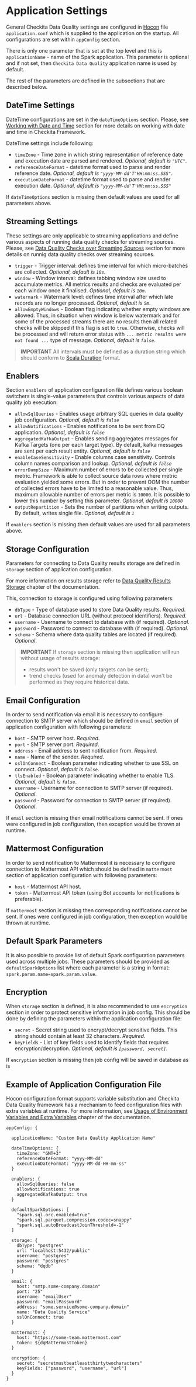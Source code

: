 # Application Settings

General Checkita Data Quality settings are configured in [Hocon](https://github.com/lightbend/config/blob/main/HOCON.md)
file `application.conf` which is supplied to the application on the startup.
All configurations are set within `appConfig` section.

There is only one parameter that is set at the top level and this is `applicationName` - name of the Spark application.
This parameter is optional and if not set, then `Checkita Data Quality` application name is used by default.

The rest of the parameters are defined in the subsections that are described below.

## DateTime Settings

DateTime configurations are set in the `dateTimeOptions` section. 
Please, see [Working with Date and Time](../02-general-concepts/01-WorkingWithDateTime.md) 
section for more details on working with date and time in Checkita Framework.

DateTime settings include following:

* `timeZone` - Time zone in which string representation of reference date and execution date are parsed and rendered.
  *Optional, default is `"UTC"`*.
* `referenceDateFormat` - datetime format used to parse and render reference date.
  *Optional, default is `"yyyy-MM-dd'T'HH:mm:ss.SSS"`*.
* `executionDateFormat` - datetime format used to parse and render execution date.
  *Optional, default is `"yyyy-MM-dd'T'HH:mm:ss.SSS"`*
 
If `dateTimeOptions` section is missing then default values are used for all parameters above.

## Streaming Settings

These settings are only applicable to streaming applications and define various aspects of running data quality checks
for streaming sources. Please, see [Data Quality Checks over Streaming Sources](../02-general-concepts/05-StreamingMode.md)
section for more details on runnig data quality checks over streaming sources.

* `trigger` - Trigger interval: defines time interval for which micro-batches are collected. *Optional, default is `10s`*.
* `window` - Window interval: defines tabbing window size used to accumulate metrics. 
  All metrics results and checks are evaluated per each window once it finalised. *Optional, default is `10m`*.
* `watermark` - Watermark level: defines time interval after which late records are no longer processed.
  *Optional, default is `5m`*.
* `allowEmptyWindows` - Boolean flag indicating whether empty windows are allowed. Thus, in situation when window is 
  below watermark and for some of the processed streams there are no results then all related checks will be skipped 
  if this flag is set to `true`. Otherwise, checks will be processed and will return error status with 
  `... metric results were not found ...` type of message. *Optional, default is `false`*.

> **IMPORTANT** All intervals must be defined as a duration string which should conform to 
> [Scala Duration](https://www.scala-lang.org/api/2.12.4/scala/concurrent/duration/Duration.html) format.

## Enablers

Section `enablers` of application configuration file defines various boolean switchers is single-value parameters
that controls various aspects of data quality job execution:

* `allowSqlQueries` - Enables usage arbitrary SQL queries in data quality job configuration.
  *Optional, default is `false`*
* `allowNotifications` - Enables notifications to be sent from DQ application. 
  *Optional, default is `false`*
* `aggregatedKafkaOutput` - Enables sending aggregates messages for Kafka Targets (one per each target type).
  By default, kafka messages are sent per each result entity.
  *Optional, default is `false`*
* `enableCaseSensitivity` - Enable columns case sensitivity. Controls column names comparison and lookup.
  *Optional, default is `false`*
* `errorDumpSize` - Maximum number of errors to be collected per single metric. Framework is able to collect source 
  data rows where metric evaluation yielded some errors. But in order to prevent OOM the number of collected errors
  have to be limited to a reasonable value. Thus, maximum allowable number of errors per metric is `10000`.
  It is possible to lower this number by setting this parameter. *Optional, default is `10000`*
* `outputRepartition` - Sets the number of partitions when writing outputs. By default, writes single file.
  *Optional, default is `1`*

If `enablers` section is missing then default values are used for all parameters above.

## Storage Configuration

Parameters for connecting to Data Quality results storage are defined in `storage` section of application configuration.

For more information on results storage refer to [Data Quality Results Storage](03-ResultsStorage.md) chapter
of the documentation.

This, connection to storage is configured using following parameters:

* `dbType` - Type of database used to store Data Quality results. *Required*.
* `url` - Database connection URL (without protocol identifiers). *Required*.
* `username` - Username to connect to database with (if required). *Optional*.
* `password` - Password to connect to database with (if required). *Optional*.
* `schema` - Schema where data quality tables are located (if required). *Optional*.

> **IMPORTANT** If `storage` section is missing then application will run without usage of results storage:
> 
> * results won't be saved (only targets can be sent);
> * trend checks (used for anomaly detection in data) won't be performed as they require historical data.

## Email Configuration

In order to send notification via email it is necessary to configure connection to SMTP server which should be defined
in `email` section of application configuration with following parameters:

* `host` - SMTP server host. *Required*.
* `port` - SMTP server port. *Required*.
* `address` - Email address to sent notification from. *Required*.
* `name` - Name of the sender. *Required*.
* `sslOnConnect` - Boolean parameter indicating whether to use SSL on connect. *Optional, default is `false`*.
* `tlsEnabled` - Boolean parameter indicating whether to enable TLS. *Optional, default is `false`*.
* `username` - Username for connection to SMTP server (if required). *Optional*.
* `password` - Password for connection to SMTP server (if required). *Optional*.

If `email` section is missing then email notifications cannot be sent. If ones were configured in job configuration,
then exception would be thrown at runtime.

## Mattermost Configuration

In order to send notification to Mattermost it is necessary to configure connection to Mattermost API which
should be defined in `mattermost` section of application configuration with following parameters:

* `host` - Mattermost API host.
* `token` - Mattermost API token (using Bot accounts for notifications is preferable).

If `mattermost` section is missing then corresponding notifications cannot be sent. If ones were configured in job 
configuration, then exception would be thrown at runtime.

## Default Spark Parameters

It is also possible to provide list of default Spark configuration parameters used across multiple jobs.
These parameters should be provided as `defaultSparkOptions` list where each parameter is a string in format:
`spark.param.name=spark.param.value`.

## Encryption

When `storage` section is defined, it is also recommended to use `encryption` section in order to protect sensitive 
information in job config. This should be done by defining the parameters within the application configuration file:

* `secret` -  Secret string used to encrypt/decrypt sensitive fields. This string should contain at least 32 characters. 
*Required*. 
* `keyFields` - List of key fields used to identify fields that requires encryption/decryption. 
*Optional, default is `[password, secret]`*.

If `encryption` section is missing then job config will be saved in database as is


## Example of Application Configuration File

Hocon configuration format supports variable substitution and Checkita Data Quality framework has a mechanism to 
feed configuration files with extra variables at runtime. For more information,
see [Usage of Environment Variables and Extra Variables](../02-general-concepts/02-EnvironmentAndExtraVariables.md) 
chapter of the documentation.

```hocon
appConfig: {

  applicationName: "Custom Data Quality Application Name"
  
  dateTimeOptions: {
    timeZone: "GMT+3"
    referenceDateFormat: "yyyy-MM-dd"
    executionDateFormat: "yyyy-MM-dd-HH-mm-ss"
  }

  enablers: {
    allowSqlQueries: false
    allowNotifications: true
    aggregatedKafkaOutput: true
  }

  defaultSparkOptions: [
    "spark.sql.orc.enabled=true"
    "spark.sql.parquet.compression.codec=snappy"
    "spark.sql.autoBroadcastJoinThreshold=-1"
  ]

  storage: {
    dbType: "postgres"
    url: "localhost:5432/public"
    username: "postgres"
    password: "postgres"
    schema: "dqdb"
  }

  email: {
    host: "smtp.some-company.domain"
    port: "25"
    username: "emailUser"
    password: "emailPassword"
    address: "some.service@some-company.domain"
    name: "Data Quality Service"
    sslOnConnect: true
  }

  mattermost: {
    host: "https://some-team.mattermost.com"
    token: ${dqMattermostToken}
  }

  encryption: {
    secret: "secretmustbeatleastthirtytwocharacters"
    keyFields: ["password", "username", "url"]
  }
}
```

